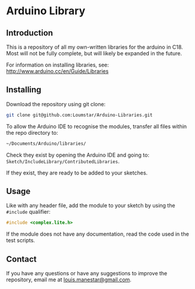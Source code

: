 # Arduino Library

## Introduction

This is a repository of all my own-written libraries for the arduino in C18.
Most will not be fully complete, but will likely be expanded in the future.

For information on installing libraries, see: http://www.arduino.cc/en/Guide/Libraries

## Installing

Download the repository using git clone:

```bash
git clone git@github.com:Loumstar/Arduino-Libraries.git
```

To allow the Arduino IDE to recognise the modules, transfer all files within the repo directory to:

```bash
~/Documents/Arduino/libraries/
```

Check they exist by opening the Arduino IDE and going to:
`Sketch/IncludeLibrary/ContributedLibraries`.

If they exist, they are ready to be added to your sketches.

## Usage

Like with any header file, add the module to your sketch by using the `#include` qualifier:

```c
#include <complex.lite.h>
```

If the module does not have any documentation, read the code used in the test scripts.

## Contact

If you have any questions or have any suggestions to improve the repository, email me at louis.manestar@gmail.com.